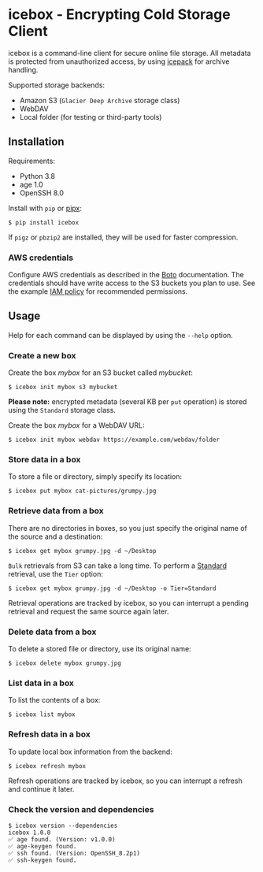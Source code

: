 # icebox - Encrypting Cold Storage Client

icebox is a command-line client for secure online file storage. All metadata is
protected from unauthorized access, by using [icepack][] for archive handling.

Supported storage backends:

- Amazon S3 (`Glacier Deep Archive` storage class)
- WebDAV
- Local folder (for testing or third-party tools)

[icepack]: https://github.com/alxndr42/icepack

## Installation

Requirements:

- Python 3.8
- age 1.0
- OpenSSH 8.0

Install with `pip` or [pipx][]:

```
$ pip install icebox
```

If `pigz` or `pbzip2` are installed, they will be used for faster compression.

[pipx]: https://pypa.github.io/pipx/

### AWS credentials

Configure AWS credentials as described in the [Boto][] documentation. The
credentials should have write access to the S3 buckets you plan to use. See the
example [IAM policy][] for recommended permissions.

[boto]: https://boto3.amazonaws.com/v1/documentation/api/latest/guide/quickstart.html#configuration
[iam policy]: docs/iam-policy.example.json

## Usage

Help for each command can be displayed by using the `--help` option.

### Create a new box

Create the box *mybox* for an S3 bucket called *mybucket*:

```
$ icebox init mybox s3 mybucket
```

**Please note:** encrypted metadata (several KB per `put` operation) is stored
using the `Standard` storage class.

Create the box *mybox* for a WebDAV URL:

```
$ icebox init mybox webdav https://example.com/webdav/folder
```

### Store data in a box

To store a file or directory, simply specify its location:

```
$ icebox put mybox cat-pictures/grumpy.jpg
```

### Retrieve data from a box

There are no directories in boxes, so you just specify the original name of the
source and a destination:

```
$ icebox get mybox grumpy.jpg -d ~/Desktop
```

`Bulk` retrievals from S3 can take a long time. To perform a [Standard][]
retrieval, use the `Tier` option:

```
$ icebox get mybox grumpy.jpg -d ~/Desktop -o Tier=Standard
```

Retrieval operations are tracked by icebox, so you can interrupt a pending
retrieval and request the same source again later.

[standard]: https://aws.amazon.com/s3/pricing/

### Delete data from a box

To delete a stored file or directory, use its original name:

```
$ icebox delete mybox grumpy.jpg
```

### List data in a box

To list the contents of a box:

```
$ icebox list mybox
```

### Refresh data in a box

To update local box information from the backend:

```
$ icebox refresh mybox
```

Refresh operations are tracked by icebox, so you can interrupt a refresh and
continue it later.

### Check the version and dependencies

```
$ icebox version --dependencies
icebox 1.0.0
✅ age found. (Version: v1.0.0)
✅ age-keygen found.
✅ ssh found. (Version: OpenSSH_8.2p1)
✅ ssh-keygen found.
```
